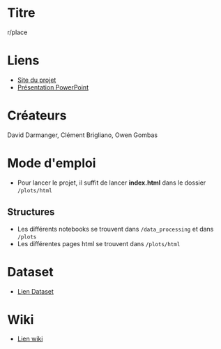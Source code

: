 # Titre
r/place

# Liens
- [Site du projet](https://owencalvin.github.io/r_place/)
- [Présentation PowerPoint](https://hearc365-my.sharepoint.com/:p:/g/personal/owen_gombas_he-arc_ch/ET4pyPfYo5lNukHLrfuhjekBWNOLRxmxfGPmFc3H4AGdAg?e=P0stXK)

# Créateurs
David Darmanger, Clément Brigliano, Owen Gombas

# Mode d'emploi
- Pour lancer le projet, il suffit de lancer **index.html** dans le dossier `/plots/html`

## Structures
- Les différents notebooks se trouvent dans `/data_processing` et dans `/plots`
- Les différentes pages html se trouvent dans `/plots/html`

# Dataset
- [Lien Dataset](https://www.reddit.com/r/place/comments/txvk2d/rplace_datasets_april_fools_2022/)

# Wiki
- [Lien wiki](https://gitlab-etu.ing.he-arc.ch/isc/2021-22/niveau-2/vd/r_place/-/wikis/home)
